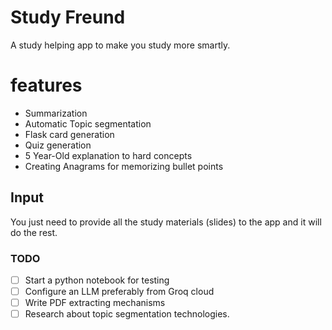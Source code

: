 # Study Freund
A study helping app to make you study more smartly. 

# features 
* Summarization
* Automatic Topic segmentation
* Flask card generation
* Quiz generation
* 5 Year-Old explanation to hard concepts
* Creating Anagrams for memorizing bullet points

## Input
You just need to provide all the study materials (slides) to the app and it will do the rest.


### TODO
- [ ] Start a python notebook for testing
- [ ] Configure an LLM preferably from Groq cloud
- [ ] Write PDF extracting mechanisms
- [ ] Research about topic segmentation technologies.
